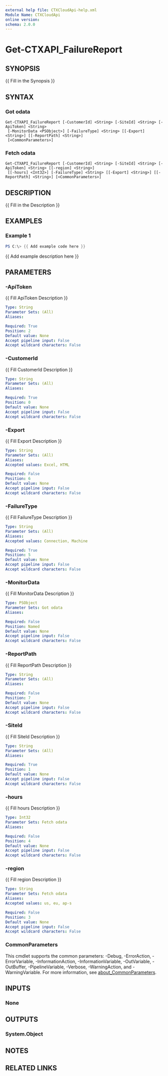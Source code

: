 ```yaml
---
external help file: CTXCloudApi-help.xml
Module Name: CTXCloudApi
online version:
schema: 2.0.0
---
```


# Get-CTXAPI_FailureReport

## SYNOPSIS
{{ Fill in the Synopsis }}

## SYNTAX

### Got odata
```
Get-CTXAPI_FailureReport [-CustomerId] <String> [-SiteId] <String> [-ApiToken] <String>
 [-MonitorData <PSObject>] [-FailureType] <String> [[-Export] <String>] [[-ReportPath] <String>]
 [<CommonParameters>]
```

### Fetch odata
```
Get-CTXAPI_FailureReport [-CustomerId] <String> [-SiteId] <String> [-ApiToken] <String> [[-region] <String>]
 [[-hours] <Int32>] [-FailureType] <String> [[-Export] <String>] [[-ReportPath] <String>] [<CommonParameters>]
```

## DESCRIPTION
{{ Fill in the Description }}

## EXAMPLES

### Example 1
```powershell
PS C:\> {{ Add example code here }}
```

{{ Add example description here }}

## PARAMETERS

### -ApiToken
{{ Fill ApiToken Description }}

```yaml
Type: String
Parameter Sets: (All)
Aliases:

Required: True
Position: 2
Default value: None
Accept pipeline input: False
Accept wildcard characters: False
```

### -CustomerId
{{ Fill CustomerId Description }}

```yaml
Type: String
Parameter Sets: (All)
Aliases:

Required: True
Position: 0
Default value: None
Accept pipeline input: False
Accept wildcard characters: False
```

### -Export
{{ Fill Export Description }}

```yaml
Type: String
Parameter Sets: (All)
Aliases:
Accepted values: Excel, HTML

Required: False
Position: 6
Default value: None
Accept pipeline input: False
Accept wildcard characters: False
```

### -FailureType
{{ Fill FailureType Description }}

```yaml
Type: String
Parameter Sets: (All)
Aliases:
Accepted values: Connection, Machine

Required: True
Position: 5
Default value: None
Accept pipeline input: False
Accept wildcard characters: False
```

### -MonitorData
{{ Fill MonitorData Description }}

```yaml
Type: PSObject
Parameter Sets: Got odata
Aliases:

Required: False
Position: Named
Default value: None
Accept pipeline input: False
Accept wildcard characters: False
```

### -ReportPath
{{ Fill ReportPath Description }}

```yaml
Type: String
Parameter Sets: (All)
Aliases:

Required: False
Position: 7
Default value: None
Accept pipeline input: False
Accept wildcard characters: False
```

### -SiteId
{{ Fill SiteId Description }}

```yaml
Type: String
Parameter Sets: (All)
Aliases:

Required: True
Position: 1
Default value: None
Accept pipeline input: False
Accept wildcard characters: False
```

### -hours
{{ Fill hours Description }}

```yaml
Type: Int32
Parameter Sets: Fetch odata
Aliases:

Required: False
Position: 4
Default value: None
Accept pipeline input: False
Accept wildcard characters: False
```

### -region
{{ Fill region Description }}

```yaml
Type: String
Parameter Sets: Fetch odata
Aliases:
Accepted values: us, eu, ap-s

Required: False
Position: 3
Default value: None
Accept pipeline input: False
Accept wildcard characters: False
```

### CommonParameters
This cmdlet supports the common parameters: -Debug, -ErrorAction, -ErrorVariable, -InformationAction, -InformationVariable, -OutVariable, -OutBuffer, -PipelineVariable, -Verbose, -WarningAction, and -WarningVariable. For more information, see [about_CommonParameters](http://go.microsoft.com/fwlink/?LinkID=113216).

## INPUTS

### None

## OUTPUTS

### System.Object
## NOTES

## RELATED LINKS
